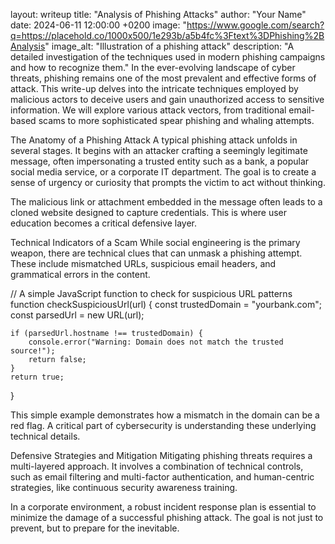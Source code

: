 layout: writeup title: "Analysis of Phishing Attacks" author: "Your Name" date: 2024-06-11 12:00:00 +0200 image: "https://www.google.com/search?q=https://placehold.co/1000x500/1e293b/a5b4fc%3Ftext%3DPhishing%2BAnalysis" image_alt: "Illustration of a phishing attack" description: "A detailed investigation of the techniques used in modern phishing campaigns and how to recognize them."
In the ever-evolving landscape of cyber threats, phishing remains one of the most prevalent and effective forms of attack. This write-up delves into the intricate techniques employed by malicious actors to deceive users and gain unauthorized access to sensitive information. We will explore various attack vectors, from traditional email-based scams to more sophisticated spear phishing and whaling attempts.

The Anatomy of a Phishing Attack
A typical phishing attack unfolds in several stages. It begins with an attacker crafting a seemingly legitimate message, often impersonating a trusted entity such as a bank, a popular social media service, or a corporate IT department. The goal is to create a sense of urgency or curiosity that prompts the victim to act without thinking.

The malicious link or attachment embedded in the message often leads to a cloned website designed to capture credentials. This is where user education becomes a critical defensive layer.

Technical Indicators of a Scam
While social engineering is the primary weapon, there are technical clues that can unmask a phishing attempt. These include mismatched URLs, suspicious email headers, and grammatical errors in the content.

// A simple JavaScript function to check for suspicious URL patterns
function checkSuspiciousUrl(url) {
    const trustedDomain = "yourbank.com";
    const parsedUrl = new URL(url);

    if (parsedUrl.hostname !== trustedDomain) {
        console.error("Warning: Domain does not match the trusted source!");
        return false;
    }
    return true;
}

This simple example demonstrates how a mismatch in the domain can be a red flag. A critical part of cybersecurity is understanding these underlying technical details.

Defensive Strategies and Mitigation
Mitigating phishing threats requires a multi-layered approach. It involves a combination of technical controls, such as email filtering and multi-factor authentication, and human-centric strategies, like continuous security awareness training.

In a corporate environment, a robust incident response plan is essential to minimize the damage of a successful phishing attack. The goal is not just to prevent, but to prepare for the inevitable.
